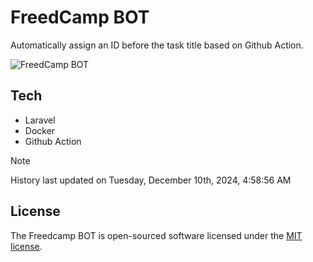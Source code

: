 # FreedCamp BOT

Automatically assign an ID before the task title based on Github Action.

![FreedCamp BOT](https://repository-images.githubusercontent.com/737932867/7d34798b-2680-471c-b089-a78a718d3d6a)

## Tech

- Laravel
- Docker
- Github Action

> [!NOTE]  
> History last updated on Tuesday, December 10th, 2024, 4:58:56 AM

## License

The Freedcamp BOT is open-sourced software licensed under the [MIT license](https://opensource.org/licenses/MIT).
